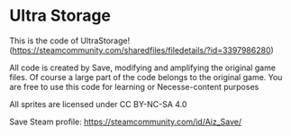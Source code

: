 # Ultra Storage
This is the code of UltraStorage! (https://steamcommunity.com/sharedfiles/filedetails/?id=3397986280)

All code is created by Save, modifying and amplifying the original game files. Of course a large part of the code belongs to the original game. You are free to use this code for learning or Necesse-content purposes

All sprites are licensed under CC BY-NC-SA 4.0

Save Steam profile: https://steamcommunity.com/id/Aiz_Save/